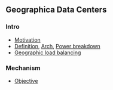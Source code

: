 ## Geographica Data Centers


### Intro
- [Motivation](./file/examples.md)
- [Definition](), [Arch](./file/arch.md), [Power breakdown](./file/powerBreakdown.md)
- [Geographic load balancing](./file/glb.md)


### Mechanism
- [Objective](./file/scheduleObj.md)








